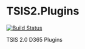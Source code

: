 # TSIS2.Plugins

[![Build Status](https://dev.azure.com/transport-canada/Inspection%20Solution%20Architecture%20WG/_apis/build/status/ROMTS-GSRST/Create%20TSIS2.Plugins%20Artifact?branchName=main)](https://dev.azure.com/transport-canada/Inspection%20Solution%20Architecture%20WG/_build/latest?definitionId=484&branchName=main)

TSIS 2.0 D365 Plugins
